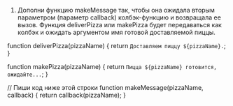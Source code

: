1. Дополни функцию makeMessage так, чтобы она ожидала вторым параметром (параметр callback) колбэк-функцию и возвращала ее вызов. Функция deliverPizza или makePizza будет передаваться как колбэк и ожидать аргументом имя готовой доставляемой пиццы.

function deliverPizza(pizzaName) {
  return `Доставляем пиццу ${pizzaName}.`;
}

function makePizza(pizzaName) {
  return `Пицца ${pizzaName} готовится, ожидайте...`;
}

// Пиши код ниже этой строки
function makeMessage(pizzaName, callback) {
  return callback(pizzaName);
}

